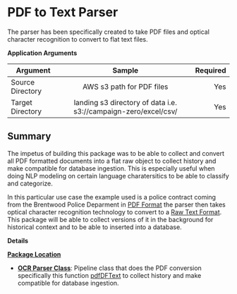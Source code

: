 # PDF to Text Parser

The parser has been specifically created to take PDF files and optical character recognition to convert to flat text files. 

**Application Arguments**

| Argument        | Sample           | Required  |
| ------------- |:-------------:| -----:|
| Source Directory | AWS s3 path for PDF files | Yes  |
| Target Directory | landing s3 directory of data i.e. s3://campaign-zero/excel/csv/| Yes  |


Summary
-        

The impetus of building this package was to be able to collect and convert all PDF formatted documents into a flat raw object to collect history and make compatible for database ingestion. This is especially useful when doing NLP modeling on certain language charatersitics to be able to classify and categorize.

In this particular use case the example used is a police contract coming from the Brentwood Police Deparment in [PDF Format](../images/Brentwood_CA.pdf) the parser then takes optical character recognition technology to convert to a [Raw Text Format](../images/Brentwood_CA.csv). This package will be able to collect versions of it in the background for historical context and to be able to inserted into a database.

**Details**
  
**[Package Location](../src/main/scala/com/sg/transformers/ocr)**

 - [**OCR Parser Class**](../src/main/scala/com/sg/transformers/ocr/OCRParserPDF.scala): Pipeline class that does the PDF conversion specifically this function [pdfDFText](../src/main/scala/com/sg/transformers/ocr/OCRParserPDF.scala) to collect history and make compatible for database ingestion. 


